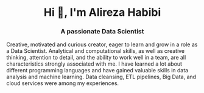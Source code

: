 <h1 align="center">Hi 👋, I'm Alireza Habibi</h1>
<h3 align="center">A passionate Data Scientist</h3>

Creative, motivated and curious creator, eager to learn and grow in a role as a Data Scientist. Analytical and computational skills, as well as creative thinking, attention to detail, and the ability to work well in a team, are all characteristics strongly associated with me. I have learned a lot about different programming languages and have gained valuable skills in data analysis and machine learning. Data cleansing, ETL pipelines, Big Data, and cloud services were among my experiences.

